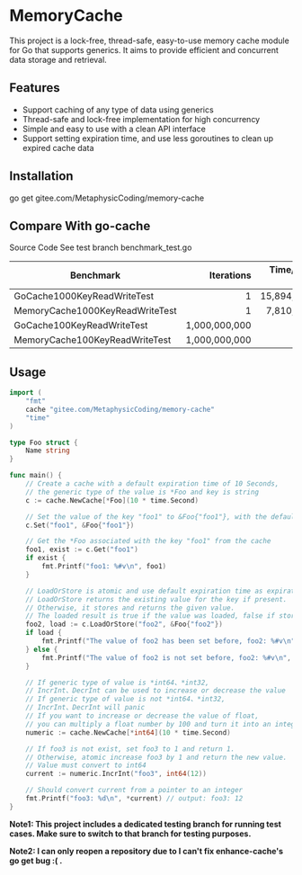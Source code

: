 # MemoryCache
This project is a lock-free, thread-safe, easy-to-use memory cache module for Go that supports generics. 
It aims to provide efficient and concurrent data storage and retrieval.
## Features
* Support caching of any type of data using generics
* Thread-safe and lock-free implementation for high concurrency
* Simple and easy to use with a clean API interface
* Support setting expiration time, and use less goroutines to clean up expired cache data
## Installation
go get gitee.com/MetaphysicCoding/memory-cache

## Compare With go-cache

Source Code See test branch benchmark_test.go

| Benchmark                       |    Iterations | Time/Iteration (ns/op) |
| ------------------------------- | ------------: | ---------------------: |
| GoCache1000KeyReadWriteTest     |             1 |         15,894,992,600 |
| MemoryCache1000KeyReadWriteTest |             1 |          7,810,338,800 |
| GoCache100KeyReadWriteTest      | 1,000,000,000 |                 0.1113 |
| MemoryCache100KeyReadWriteTest  | 1,000,000,000 |                0.06351 |

## Usage
```go
import (
	"fmt"
	cache "gitee.com/MetaphysicCoding/memory-cache"
	"time"
)

type Foo struct {
	Name string
}

func main() {
	// Create a cache with a default expiration time of 10 Seconds,
	// the generic type of the value is *Foo and key is string
	c := cache.NewCache[*Foo](10 * time.Second)

	// Set the value of the key "foo1" to &Foo{"foo1"}, with the default expiration time
	c.Set("foo1", &Foo{"foo1"})

	// Get the *Foo associated with the key "foo1" from the cache
	foo1, exist := c.Get("foo1")
	if exist {
		fmt.Printf("foo1: %#v\n", foo1)
	}

	// LoadOrStore is atomic and use default expiration time as expiration time
	// LoadOrStore returns the existing value for the key if present.
	// Otherwise, it stores and returns the given value.
	// The loaded result is true if the value was loaded, false if stored.
	foo2, load := c.LoadOrStore("foo2", &Foo{"foo2"})
	if load {
		fmt.Printf("The value of foo2 has been set before, foo2: %#v\n", foo2)
	} else {
		fmt.Printf("The value of foo2 is not set before, foo2: %#v\n", foo2)
	}

	// If generic type of value is *int64、*int32,
	// IncrInt、DecrInt can be used to increase or decrease the value
	// If generic type of value is not *int64、*int32,
	// IncrInt、DecrInt will panic
	// If you want to increase or decrease the value of float,
	// you can multiply a float number by 100 and turn it into an integer to use it.
	numeric := cache.NewCache[*int64](10 * time.Second)

	// If foo3 is not exist, set foo3 to 1 and return 1.
	// Otherwise, atomic increase foo3 by 1 and return the new value.
	// Value must convert to int64
	current := numeric.IncrInt("foo3", int64(12))

	// Should convert current from a pointer to an integer
	fmt.Printf("foo3: %d\n", *current) // output: foo3: 12
}
```
**Note1: This project includes a dedicated testing branch for running test cases. Make sure to switch to that branch for testing purposes.**

**Note2: I can only reopen a repository due to I can't fix enhance-cache's go get bug :( .**
